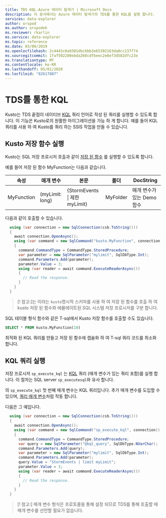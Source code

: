 ```yaml
---
title: TDS KQL-Azure 데이터 탐색기 | Microsoft Docs
description: 이 문서에서는 Azure 데이터 탐색기의 TDS를 통한 KQL을 설명 합니다.
services: data-explorer
author: orspod
ms.author: orspodek
ms.reviewer: rkarlin
ms.service: data-explorer
ms.topic: reference
ms.date: 03/09/2019
ms.openlocfilehash: 2c4443c0a9301dbc6bb3e65392163da0cc237f74
ms.sourcegitcommit: 1faf502280ebda268cdfbeec2e8ef3d582dfc23e
ms.translationtype: MT
ms.contentlocale: ko-KR
ms.lasthandoff: 05/01/2020
ms.locfileid: "82617887"
---
```

# <a name="kql-over-tds"></a>TDS를 통한 KQL

Kusto는 TDS 끝점이 네이티브 [KQL](../../query/index.md) 쿼리 언어로 작성 된 쿼리를 실행할 수 있도록 합니다. 이 기능은 Kusto로의 원활한 마이그레이션을 가능 하 게 합니다. 예를 들어 KQL 쿼리를 사용 하 여 Kusto를 쿼리 하는 SSIS 작업을 만들 수 있습니다.

## <a name="executing-kusto-stored-functions"></a>Kusto 저장 함수 실행

Kusto는 SQL 저장 프로시저 호출과 같이 [저장 된 함수](../../query/schema-entities/stored-functions.md) 를 실행할 수 있도록 합니다.

예를 들어 저장 된 함수 MyFunction는 다음과 같습니다.

|속성 |매개 변수|본문|폴더|DocString
|---|---|---|---|---
|MyFunction |(myLimit: long)| {StormEvents &#124; 제한 myLimit}|MyFolder|매개 변수가 있는 Demo 함수||

다음과 같이 호출할 수 있습니다.

```csharp
  using (var connection = new SqlConnection(csb.ToString()))
  {
    await connection.OpenAsync();
    using (var command = new SqlCommand("kusto.MyFunction", connection))
    {
      command.CommandType = CommandType.StoredProcedure;
      var parameter = new SqlParameter("mylimit", SqlDbType.Int);
      command.Parameters.Add(parameter);
      parameter.Value = 3;
      using (var reader = await command.ExecuteReaderAsync())
      {
        // Read the response.
      }
    }
  }
```

> [! 참고:]는 이라는 `kusto`명시적 스키마를 사용 하 여 저장 된 함수를 호출 하 여 kusto 저장 된 함수와 에뮬레이트된 SQL 시스템 저장 프로시저를 구분 합니다.

SQL 테이블 형식 함수와 같은 T-sql에서 Kusto 저장 함수를 호출할 수도 있습니다.

```sql
SELECT * FROM kusto.MyFunction(10)
```

최적화 된 KQL 쿼리를 만들고 저장 된 함수에 캡슐화 하 여 T-sql 쿼리 코드를 최소화 합니다.

## <a name="executing-kql-query"></a>KQL 쿼리 실행

저장 프로시저 `sp_execute_kql` 는 [KQL](../../query/index.md) 쿼리 (매개 변수가 있는 쿼리 포함)를 실행 합니다. 이 절차는 SQL server `sp_executesql`와 유사 합니다.

의 `sp_execute_kql` 첫 번째 매개 변수는 KQL 쿼리입니다. 추가 매개 변수를 도입할 수 있으며, [쿼리 매개 변수](../../query/queryparametersstatement.md)처럼 작동 합니다.

다음은 그 예입니다. 

```csharp
  using (var connection = new SqlConnection(csb.ToString()))
  {
    await connection.OpenAsync();
    using (var command = new SqlCommand("sp_execute_kql", connection))
    {
      command.CommandType = CommandType.StoredProcedure;
      var query = new SqlParameter("@kql_query", SqlDbType.NVarChar);
      command.Parameters.Add(query);
      var parameter = new SqlParameter("mylimit", SqlDbType.Int);
      command.Parameters.Add(parameter);
      query.Value = "StormEvents | limit myLimit";
      parameter.Value = 3;
      using (var reader = await command.ExecuteReaderAsync())
      {
        // Read the response.
      }
    }
  }
```

> [! 참고:] 매개 변수 형식은 프로토콜을 통해 설정 되므로 TDS를 통해 호출할 때 매개 변수를 선언할 필요가 없습니다.

